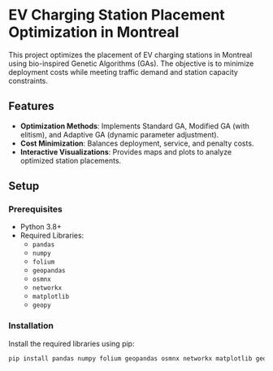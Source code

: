 # EV Charging Station Placement Optimization in Montreal

This project optimizes the placement of EV charging stations in Montreal using bio-inspired Genetic Algorithms (GAs). The objective is to minimize deployment costs while meeting traffic demand and station capacity constraints.

## Features
- **Optimization Methods**: Implements Standard GA, Modified GA (with elitism), and Adaptive GA (dynamic parameter adjustment).
- **Cost Minimization**: Balances deployment, service, and penalty costs.
- **Interactive Visualizations**: Provides maps and plots to analyze optimized station placements.

## Setup

### Prerequisites
- Python 3.8+
- Required Libraries: 
  - `pandas`
  - `numpy`
  - `folium`
  - `geopandas`
  - `osmnx`
  - `networkx`
  - `matplotlib`
  - `geopy`

### Installation
Install the required libraries using pip:
```bash
pip install pandas numpy folium geopandas osmnx networkx matplotlib geopy
